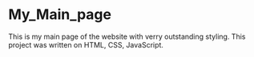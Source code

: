 # My_Main_page
This is my main page of the website with verry outstanding styling. This project was written on HTML, CSS, JavaScript.
